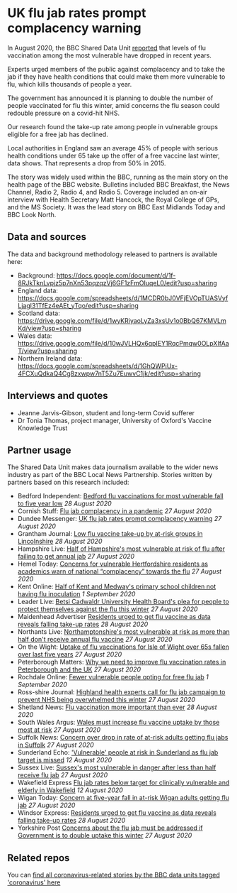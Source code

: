 # UK flu jab rates prompt complacency warning

In August 2020, the BBC Shared Data Unit [reported](https://www.bbc.co.uk/news/uk-53889184) that levels of flu vaccination among the most vulnerable have dropped in recent years.

Experts urged members of the public against complacency and to take the jab if they have health conditions that could make them more vulnerable to flu, which kills thousands of people a year.

The government has announced it is planning to double the number of people vaccinated for flu this winter, amid concerns the flu season could redouble pressure on a covid-hit NHS.

Our research found the take-up rate among people in vulnerable groups eligible for a free jab has declined.

Local authorities in England saw an average 45% of people with serious health conditions under 65 take up the offer of a free vaccine last winter, data shows. That represents a drop from 50% in 2015.

The story was widely used within the BBC, running as the main story on the health page of the BBC website. Bulletins included BBC Breakfast, the News Channel, Radio 2, Radio 4, and Radio 5. Coverage included an on-air interview with Health Secretary Matt Hancock, the Royal College of GPs, and the MS Society. It was the lead story on BBC East Midlands Today and BBC Look North.

## Data and sources

The data and background methodology released to partners is available here:
* Background: https://docs.google.com/document/d/1f-8RJkTknLvpjz5p7nXn53pqzqzVj6GF1zFmOIuqeL0/edit?usp=sharing
* England data: https://docs.google.com/spreadsheets/d/1MCDR0bJ0VFjEVOpTUASVyfLjagl31TfEz4eAEt_yTqo/edit?usp=sharing
* Scotland data: https://drive.google.com/file/d/1wyKRiyaoLyZa3xsUv1o0BbQ67KMVLmKd/view?usp=sharing
* Wales data: https://drive.google.com/file/d/10wJVLHQx6qpIEY1RqcPmqw0OLpXIfAaT/view?usp=sharing
* Northern Ireland data: https://docs.google.com/spreadsheets/d/1GhQWPiUx-4FCXuQdkaQ4Cg8zxwpw7nT5Zu7EuwvC1jk/edit?usp=sharing

## Interviews and quotes

* Jeanne Jarvis-Gibson, student and long-term Covid sufferer
* Dr Tonia Thomas, project manager, University of Oxford's Vaccine Knowledge Trust 


## Partner usage

The Shared Data Unit makes data journalism available to the wider news industry as part of the BBC Local News Partnership.
Stories written by partners based on this research included:

* Bedford Independent: [Bedford flu vaccinations for most vulnerable fall to five year low](https://www.bedfordindependent.co.uk/bedford-flu-vaccinations-for-most-vulnerable-fall-to-five-year-low/) *28 August 2020*
* Cornish Stuff: [Flu jab complacency in a pandemic](https://cornishstuff.com/2020/08/27/flu-jab-complacency-in-a-pandemic/) *27 August 2020*
* Dundee Messenger: [UK flu jab rates prompt complacency warning](https://dundeemessenger.co.uk/health/uk-flu-jab-rates-prompt-complacency-warning/) *27 August 2020*
* Grantham Journal: [Low flu vaccine take-up by at-risk groups in Lincolnshire](https://www.granthamjournal.co.uk/news/low-flu-vaccine-take-up-by-at-risk-groups-9121075/) *28 August 2020*
* Hampshire Live: [Half of Hampshire's most vulnerable at risk of flu after failing to get annual jab](https://www.hampshirelive.news/news/hampshire-news/flu-jab-vaccine-coronavirus-hampshire-4460214) *27 August 2020*
* Hemel Today: [Concerns for vulnerable Hertfordshire residents as academics warn of national “complacency” towards the flu](https://www.hemeltoday.co.uk/health/concerns-vulnerable-hertfordshire-residents-academics-warn-national-complacency-towards-flu-2954226) *27 August 2020*
* Kent Online: [Half of Kent and Medway's primary school children not having flu inoculation](https://www.kentonline.co.uk/kent/news/half-of-kents-primary-school-children-not-having-flu-inoculation-232875/) *1 September 2020*
* Leader Live: [Betsi Cadwaldr University Health Board's plea for people to protect themselves against the flu this winter](https://www.leaderlive.co.uk/news/18679273.betsi-cadwaldr-university-health-boards-plea-people-protect-flu-winter/) *27 August 2020*
* Maidenhead Advertiser [Residents urged to get flu vaccine as data reveals falling take-up rates](https://www.maidenhead-advertiser.co.uk/gallery/maidenhead/161271/residents-urged-to-get-flu-vaccine-as-data-reveals-falling-take-up-rates.html) *28 August 2020*
* Northants Live: [Northamptonshire's most vulnerable at risk as more than half don't receive annual flu vaccine](https://www.northantslive.news/news/northamptonshire-news/northamptonshire-flu-jab-coronavirus-vaccine-4459824) *27 August 2020*
* On the Wight: [Uptake of flu vaccinations for Isle of Wight over 65s fallen over last five years](https://onthewight.com/uptake-of-flu-vaccinations-for-isle-of-wight-over-65s-fallen-over-last-five-years/) *27 August 2020*
* Peterborough Matters: [Why we need to improve flu vaccination rates in Peterborough and the UK](https://www.peterboroughmatters.co.uk/coronavirus-covid-19-local-news/why-we-need-to-improve-vaccination-rates-in-peterborough-and-the-uk-17998) *27 August 2020*
* Rochdale Online: [Fewer vulnerable people opting for free flu jab](https://www.rochdaleonline.co.uk/news-features/2/news-headlines/136252/fewer-vulnerable-people-opting-for-free-flu-jab) *1 September 2020*
* Ross-shire Journal: [Highland health experts call for flu jab campaign to prevent NHS being overwhelmed this winter](https://www.ross-shirejournal.co.uk/news/highland-health-experts-call-for-urgent-flu-jab-campaign-to-prevent-nhs-being-overwhelmed-this-winter-210520/) *27 August 2020*
* Shetland News: [Flu vaccination more important than ever](https://www.shetnews.co.uk/2020/08/28/flu-vaccination-more-important-than-ever/) *28 August 2020*
* South Wales Argus: [Wales must increase flu vaccine uptake by those most at risk](https://www.southwalesargus.co.uk/news/18678467.wales-must-increase-flu-vaccine-uptake-risk/) *27 August 2020*
* Suffolk News: [Concern over drop in rate of at-risk adults getting flu jabs in Suffolk](https://www.suffolknews.co.uk/ipswich/news/concern-over-drop-in-rate-of-at-risk-adults-getting-flu-jabs-9121105/) *27 August 2020*
* Sunderland Echo: ['Vulnerable' people at risk in Sunderland as flu jab target is missed](https://www.sunderlandecho.com/health/vulnerable-people-risk-sunderland-flu-jab-target-missed-2940489) *12 August 2020*
* Sussex Live: [Sussex's most vulnerable in danger after less than half receive flu jab](https://www.sussexlive.co.uk/news/sussex-news/sussex-flu-jab-influenza-coronavirus-4460088) *27 August 2020*
* Wakefield Express [Flu jab rates below target for clinically vulnerable and elderly in Wakefield](https://www.wakefieldexpress.co.uk/health/flu-jab-rates-below-target-clinically-vulnerable-and-elderly-wakefield-2939811) *12 August 2020*
* Wigan Today: [Concern at five-year fall in at-risk Wigan adults getting flu jab](https://www.wigantoday.net/health/concern-five-year-fall-risk-wigan-adults-getting-flu-jab-2954143) *27 August 2020*
* Windsor Express: [Residents urged to get flu vaccine as data reveals falling take-up rates](https://www.windsorexpress.co.uk/gallery/maidenhead/161271/residents-urged-to-get-flu-vaccine-as-data-reveals-falling-take-up-rates.html) *28 August 2020*
* Yorkshire Post [Concerns about the flu jab must be addressed if Government is to double uptake this winter](https://www.yorkshirepost.co.uk/health/concerns-about-flu-jab-must-be-addressed-if-government-double-uptake-winter-2953827) *27 August 2020*

## Related repos

You can [find all coronavirus-related stories by the BBC data units tagged 'coronavirus' here](https://github.com/search?q=topic%3Acoronavirus+org%3ABBC-Data-Unit&type=Repositories)



